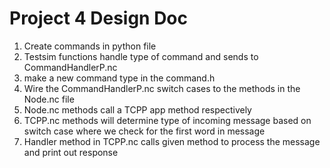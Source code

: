 # Project 4 Design Doc

1. Create commands in python file
2. Testsim functions handle type of command and sends to CommandHandlerP.nc
3. make a new command type in the command.h
4. Wire the CommandHandlerP.nc switch cases to the methods in the Node.nc file
5. Node.nc methods call a TCPP app method respectively
6. TCPP.nc methods will determine type of incoming message based on switch case where we check for the first word in message
7. Handler method in TCPP.nc calls given method to process the message and print out response
